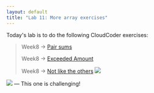 ```yaml
---
layout: default
title: "Lab 11: More array exercises"
---
```


Today's lab is to do the following CloudCoder exercises:

> Week8 &rarr; [Pair sums](https://cs.ycp.edu/cloudcoder/#exercise?c=5,p=107)
>
> Week8 &rarr; [Exceeded Amount](https://cs.ycp.edu/cloudcoder/#exercise?c=5,p=108)
>
> Week8 &rarr; [Not like the others](https://cs.ycp.edu/cloudcoder/#exercise?c=5,p=109) <img src="{{site.url}}/images/goldstar-tiny.png" />

<img src="{{site.url}}/images/goldstar-tiny.png" /> &mdash; This one is challenging!
